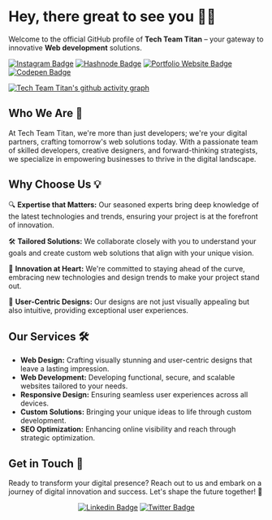 
# Hey, there great to see you 👋🏻

Welcome to the official GitHub profile of **Tech Team Titan** – your gateway to innovative **Web development** solutions.

[![Instagram Badge](https://img.shields.io/badge/-Tech_Team_Titans-purple?style=flat-square&logo=instagram&logoColor=white&link=https://www.instagram.com/techteamtitans/)](https://www.instagram.com/techteamtitans/)
[![Hashnode Badge](https://img.shields.io/badge/-Tech_Titans_Blog-1F51FF?style=flat-square&labelColor=1F51FF&logo=Hashnode&link=https://techteamtitans.hashnode.dev/)](https://techteamtitans.hashnode.dev/)
[![Portfolio Website Badge](https://img.shields.io/badge/-Bio_Link-212122?style=flat-square&logo=BioLink&logoColor=white)](https://techteamtitans.bio.link/)
[![Codepen Badge](https://img.shields.io/badge/-Codepen-black?style=flat-square&logo=Codepen&logoColor=white)](https://codepen.io/Tech-Team-Titans)


[![Tech Team Titan's github activity graph](https://github-readme-activity-graph.vercel.app/graph?username=tech-team-titans&bg_color=0a0a0a&color=3da3d6&line=1f99e5&point=30b7d9&area=true&hide_border=true)](https://github.com/ashutosh00710/github-readme-activity-graph)

## Who We Are 🌟

At Tech Team Titan, we're more than just developers; we're your digital partners, crafting tomorrow's web solutions today. With a passionate team of skilled developers, creative designers, and forward-thinking strategists, we specialize in empowering businesses to thrive in the digital landscape.

## Why Choose Us 💡

🔍 **Expertise that Matters:** Our seasoned experts bring deep knowledge of the latest technologies and trends, ensuring your project is at the forefront of innovation.

🛠️ **Tailored Solutions:** We collaborate closely with you to understand your goals and create custom web solutions that align with your unique vision.

🚀 **Innovation at Heart:** We're committed to staying ahead of the curve, embracing new technologies and design trends to make your project stand out.

🎨 **User-Centric Designs:** Our designs are not just visually appealing but also intuitive, providing exceptional user experiences.

## Our Services 🛠️

- **Web Design:** Crafting visually stunning and user-centric designs that leave a lasting impression.
- **Web Development:** Developing functional, secure, and scalable websites tailored to your needs.
- **Responsive Design:** Ensuring seamless user experiences across all devices.
- **Custom Solutions:** Bringing your unique ideas to life through custom development.
- **SEO Optimization:** Enhancing online visibility and reach through strategic optimization.

## Get in Touch 🤝

Ready to transform your digital presence? Reach out to us and embark on a journey of digital innovation and success.
Let's shape the future together! 🌈

<div style="text-align: center">

[![Linkedin Badge](https://img.shields.io/badge/-Pranav_Jadhav-blue?style=flat-square&logo=Linkedin&logoColor=white)](https://www.linkedin.com/in/pranav-jr)
[![Twitter Badge](https://img.shields.io/badge/-Pranav_Jadhav-blue?style=flat-square&logo=twitter&logoColor=white)](https://twitter.com/Pranav_Jadhav09)

</div>
